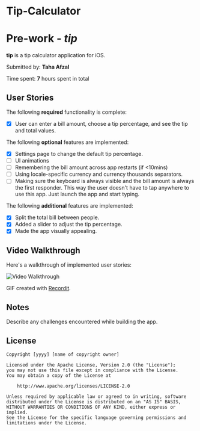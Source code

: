 # Tip-Calculator

# Pre-work - *tip*

**tip** is a tip calculator application for iOS.

Submitted by: **Taha Afzal**

Time spent: **7** hours spent in total

## User Stories

The following **required** functionality is complete:

* [x] User can enter a bill amount, choose a tip percentage, and see the tip and total values.

The following **optional** features are implemented:
* [x] Settings page to change the default tip percentage.
* [ ] UI animations
* [ ] Remembering the bill amount across app restarts (if <10mins)
* [ ] Using locale-specific currency and currency thousands separators.
* [ ] Making sure the keyboard is always visible and the bill amount is always the first responder. This way the user doesn't have to tap anywhere to use this app. Just launch the app and start typing.

The following **additional** features are implemented:

- [x] Split the total bill between people.
- [x] Added a slider to adjust the tip percentage.
- [x] Made the app visually appealing.

## Video Walkthrough 

Here's a walkthrough of implemented user stories:

<img src='https://recordit.co/gmhYGwmiZr.gif' title='Video Walkthrough' width='' alt='Video Walkthrough' />

GIF created with [Recordit](https://recordit.co).

## Notes

Describe any challenges encountered while building the app.

## License

    Copyright [yyyy] [name of copyright owner]

    Licensed under the Apache License, Version 2.0 (the "License");
    you may not use this file except in compliance with the License.
    You may obtain a copy of the License at

        http://www.apache.org/licenses/LICENSE-2.0

    Unless required by applicable law or agreed to in writing, software
    distributed under the License is distributed on an "AS IS" BASIS,
    WITHOUT WARRANTIES OR CONDITIONS OF ANY KIND, either express or implied.
    See the License for the specific language governing permissions and
    limitations under the License.
